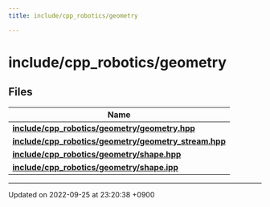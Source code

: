 ```yaml
---
title: include/cpp_robotics/geometry

---
```


# include/cpp_robotics/geometry



## Files

| Name           |
| -------------- |
| **[include/cpp_robotics/geometry/geometry.hpp](/cpp_robotics/doxybook/Files/geometry_8hpp/#file-geometry.hpp)**  |
| **[include/cpp_robotics/geometry/geometry_stream.hpp](/cpp_robotics/doxybook/Files/geometry__stream_8hpp/#file-geometry-stream.hpp)**  |
| **[include/cpp_robotics/geometry/shape.hpp](/cpp_robotics/doxybook/Files/shape_8hpp/#file-shape.hpp)**  |
| **[include/cpp_robotics/geometry/shape.ipp](/cpp_robotics/doxybook/Files/shape_8ipp/#file-shape.ipp)**  |






-------------------------------

Updated on 2022-09-25 at 23:20:38 +0900
